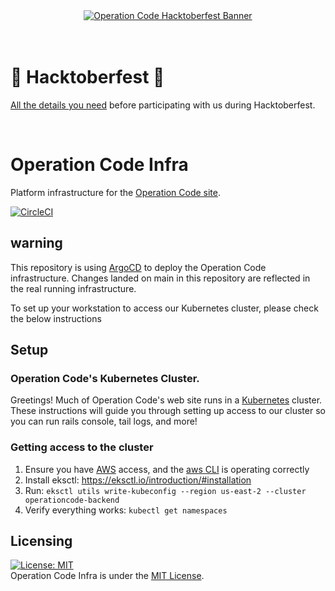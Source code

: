 <div align="center">
  <a href="https://operationcode.org" height="750" width="750">
    <img
      alt="Operation Code Hacktoberfest Banner"
      src="https://operation-code-assets.s3.us-east-2.amazonaws.com/operationcode_hacktoberfest_2020.jpg"
    >
  </a>
</div>
<br />
<br />

# 🎃 Hacktoberfest 🎃	

[All the details you need](https://github.com/OperationCode/START_HERE/blob/master/README.md#-hacktoberfest-) before participating with us during Hacktoberfest.	

<br />

# Operation Code Infra
Platform infrastructure for the [Operation Code site](https://operationcode.org/).

[![CircleCI](https://circleci.com/gh/OperationCode/operationcode_infra/tree/master.svg?style=svg)](https://circleci.com/gh/OperationCode/operationcode_infra/tree/master)

## warning

This repository is using [ArgoCD](https://argoproj.github.io/argo-cd/) to deploy the Operation Code infrastructure. Changes landed on main in this repository are reflected in the real running infrastructure.

To set up your workstation to access our Kubernetes cluster, please check the below instructions

## Setup

### Operation Code's Kubernetes Cluster.
Greetings! Much of Operation Code's web site runs in a [Kubernetes](https://kubernetes.io/) cluster.  These instructions will guide you through setting up access to our cluster so you can run rails console, tail logs, and more!   

### Getting access to the cluster
1. Ensure you have [AWS](https://aws.amazon.com) access, and the [aws CLI](https://aws.amazon.com/cli/) is operating correctly
2. Install eksctl: https://eksctl.io/introduction/#installation
3. Run: `eksctl utils write-kubeconfig --region us-east-2 --cluster operationcode-backend`
4. Verify everything works: `kubectl get namespaces`


## Licensing
 [![License: MIT](https://img.shields.io/badge/License-MIT-yellow.svg)](https://opensource.org/licenses/MIT)   
Operation Code Infra is under the [MIT License](/LICENSE).
